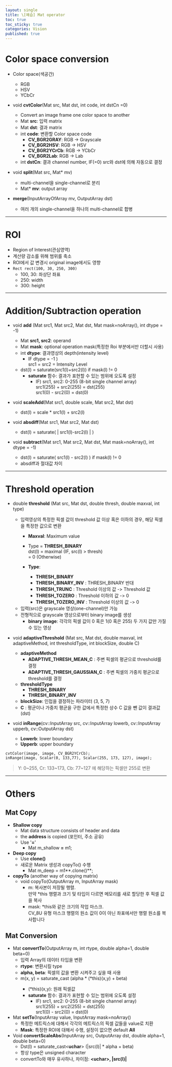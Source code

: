 ```yaml
---
layout: single
title: \[예습] Mat operator
toc: true
toc_sticky: true
categories: Vision
published: true
---
```


# Color space conversion

* Color space(색공간)
    * RGB
    * HSV
    * YCbCr
* void **cvtColor**(Mat src, Mat dst, int code, int dstCn =0)
    * Convert an image frame one color space to another
    * Mat **src**: 입력 matrix
    * Mat **dst**: 결과 matrix
    * int **code**: 변환할 Color space code
        * **CV_BGR2GRAY**: RGB -> Grayscale
        * **CV_BGR2HSV**: RGB -> HSV
        * **CV_BGR2YCrCb**: RGB -> YCbCr
        * **CV_BGR2Lab**: RGB -> Lab
    * int **dstCn**: 결과 channel number, IF(=0) src와 dst에 의해 자동으로 결정

* void **split**(Mat src, Mat* mv)
    * multi-channel을 single-channel로 분리
    * Mat* **mv**: output array

* **merge**(InputArrayOfArray mv, OutputArray dst)
    * 여러 개의 single-channel을 하나의 multi-channel로 합병

---------

# ROI
* Region of Interest(관심영역)
* 계산량 감소를 위해 범위를 축소
* ROI에서 값 변경시 original image에서도 영향
* ```Rect rect(100, 30, 250, 300)```
    * 100, 30: 좌상단 좌표
    * 250: width
    * 300: height

---------

# Addition/Subtraction operation
* void **add** (Mat src1, Mat src2, Mat dst, Mat mask=noArray(), int dtype = -1)
    * Mat **src1, src2**: operand
    * Mat **mask**: optional operation mask(특정한 Roi 부분에서만 더할시 사용)
    * int **dtype**: 결과영상의 depth(intensity level)
        * IF dtype = -1 )<br/>
          src1 = src2 = Intensity Level
    * dst(l) = saturate(src1(l)+src2(l)) if mask(l) != 0
        * **saturate** 함수: 결과가 표현할 수 있는 범위에 오도록 설정
            * IF) src1, src2: 0-255 (8-bit single channel array)
             <br/>src1(255) + src2(255) = dst(255)
             <br/>src1(0) - src2(0) = dst(0)


* void **scaleAdd**(Mat src1, double scale, Mat src2, Mat dst)
    * dst(l) = scale * src1(l) + src2(l)
* void **absdiff**(Mat src1, Mat src2, Mat dst)
    * dst(l) = saturate( &#124; src1(l)-src2(l) &#124; )
* void **subtract**(Mat src1, Mat src2, Mat dst, Mat mask=noArray(), int dtype = -1)
    * dst(l) = saturate( src1(l) - src2(l) ) if mask(l) != 0
    * absdiff과 절대값 차이

---------

# Threshold operation
* double **threshold** (Mat src, Mat dst, double thresh, double maxval, int type)
    * 입력영상의 특정한 픽셀 값이 threshold 값 이상 혹은 이하의 경우, 해당 픽셀을 특정한 값으로 변환
        * **Maxval**: Maximum value
	    * Type = **THRESH_BINARY**<br/>
	   	dst(l) = maximal (IF, src(l) > thresh)<br/>
                     = 0 (Otherwise)
                     
        * **Type**: 
            * **THRESH_BINARY**
            * **THRESH_BINARY_INV** :  THRESH_BINARY 반대
            * **THRESH_TRUNC** : Threshold 이상의 값 -> Threshold 값
            * **THRESH_TOZERO** : Threshold 이하의 값 -> 0
            * **THRESH_TOZERO_INV** : Threshold 이상의 값 -> 0
    * 입력(src)은 grayscale 영상(one-channel)만 가능
    * 전형적으로 grayscale 영상으로부터 binary image를 생성
        * **binary image**: 각각의 픽셀 값이 0 혹은 1(0 혹은 255) 두 가지 값만 가질 수 있는 영상

* void **adaptiveThreshold** (Mat src, Mat dst, double maxval, int adaptiveMethod, int thresholdType, int blockSize, double C)
    * **adaptiveMethod**
        * **ADAPTIVE_THRESH_MEAN_C** : 주변 픽셀의 평균으로 threshold를 결정 
        * **ADAPTIVE_THRESH_GAUSSIAN_C** : 주변 픽셀의 가중치 평균으로 threshold를 결정
    * **thresholdType**
        * **THRESH_BINARY**
        * **THRESH_BINARY_INV**
    * **blockSize**: 인접을 결정하는 파라미터 (3, 5, 7) 
    * **C** : 평균이나 가중치 평균을 구한 값에서 특정한 상수 C 값을 뺀 값이 결과값(dst)

* void **inRange**(cv::InputArray src, cv::InputArray lowerb, cv::InputArray upperb, cv::OutputArray dst)
    * **Lowerb**: lower boundary
    * **Upperb**: upper boundary
```
cvtColor(image, image, CV_BGR2YCrCb);
inRange(image, Scalar(0, 133,77), Scalar(255, 173, 127), image);
```
>  Y: 0~255, Cr: 133~173, Cb: 77~127 에 해당하는 픽셀만 255로 변환

---------

# Others

## Mat Copy
* **Shallow copy**
    * Mat data structure consists of header and data
    * the **address** is copied (포인터, 주소 공유)
    * Use '**=**' 
         * Mat m_shallow **=** m1;
* **Deep copy**
    * Use **clone()** 
    * 새로운 Matrix 생성과 copyTo() 수행 
         * Mat m_deep = m1**.clone()**;
* **copyTo** (another way of copying matrix)
    * void copyTo(OutputArray m, InputArray mask)
        * m: 복사본이 저장될 행렬.<br/>만약 *this 행렬과 크기 및 타입이 다르면 메모리를 새로 할당한 후 픽셀 값을 복사
        * mask: *this와 같은 크기의 작업 마스크.<br/> CV_8U 유형
			마스크 행렬의 원소 값이 0이 아닌 좌표에서만 행렬 원소를 복사합니다

## Mat Conversion
* Mat **convertTo**(OutputArray m, int rtype, double alpha=1, double beta=0)
    * 입력 Array의 데이터 타입을 변환 
    * **rtype**: 변환시킬 type
    * **alpha, beta**: 픽셀의 값을 변환 시켜주고 싶을 때 사용
    * m(x, y) = saturate_cast<rType> (alpha * (*this)(x,y) + beta)
         * (*this)(x,y): 원래 픽셀값
         * **saturate** 함수: 결과가 표현할 수 있는 범위에 오도록 설정
            * IF) src1, src2: 0-255 (8-bit single channel array)
             <br/>src1(255) + src2(255) = dst(255)
             <br/>src1(0) - src2(0) = dst(0)
* Mat **setTo**(InputArray value, InputArray mask=noArray()
    * 특정한 메트릭스에 대해서 각각의 메트릭스의 픽셀 값들을 value로 치환
    * **Mask**: 특정한 ROI에 대해서 수행, 설정이 없으면 default **All**
* Void **convertScaleAbs**(InputArray src, OutputArray dst, double alpha=1, double beta=0)
    * Dst(l) = saturate_cast<**uchar**> (&#124;src(l)&#124; * alpha + beta)
    * 항상 type은 unsigned character
    * convertTo와 매우 유사하나, 차이점: **&#60;uchar&#62;, &#124;src(l)&#124;**
 

